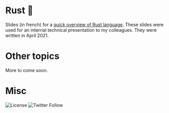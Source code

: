 # Rust &#129408; 

Slides (in french) for a [quick overview of Rust language](https://dev.ludorg.net/rust-slides/quick-overview/). These slides were used for an internal technical presentation to my colleagues. They were written in April 2021.

# Other topics

More to come soon.

# Misc

![License](https://img.shields.io/github/license/Ludorg/ludorg.github.io?style=social)
![Twitter Follow](https://img.shields.io/twitter/follow/Ludorg1?style=social)
